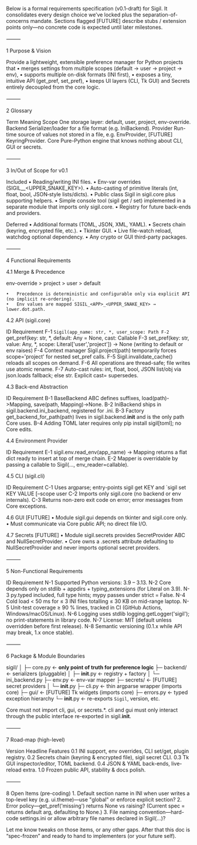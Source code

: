 Below is a formal requirements specification (v0.1-draft) for Sigil.
It consolidates every design choice we’ve locked plus the separation-of-concerns mandate.  Sections flagged [FUTURE] describe stubs / extension points only—no concrete code is expected until later milestones.

⸻

1  Purpose & Vision

Provide a lightweight, extensible preference manager for Python projects that
	•	merges settings from multiple scopes (default → user → project → env),
	•	supports multiple on-disk formats (INI first),
	•	exposes a tiny, intuitive API (get_pref, set_pref),
	•	keeps UI layers (CLI, Tk GUI) and Secrets entirely decoupled from the core logic.

⸻

2  Glossary

Term	Meaning
Scope	One storage layer: default, user, project, env-override.
Backend	Serializer/loader for a file format (e.g. IniBackend).
Provider	Run-time source of values not stored in a file, e.g. EnvProvider, [FUTURE] KeyringProvider.
Core	Pure-Python engine that knows nothing about CLI, GUI or secrets.


⸻

3  In/Out of Scope for v0.1

Included
	•	Reading/writing INI files.
	•	Env-var overrides (SIGIL_<APP>_<UPPER_SNAKE_KEY>).
	•	Auto-casting of primitive literals (int, float, bool, JSON‐style lists/dicts).
	•	Public class Sigil in sigil.core plus supporting helpers.
	•	Simple console tool (sigil get / set) implemented in a separate module that imports only sigil.core.
	•	Registry for future back-ends and providers.

Deferred
	•	Additional formats (TOML, JSON, XML, YAML).
	•	Secrets chain (keyring, encrypted file, etc.).
	•	Tkinter GUI.
	•	Live file-watch reload, watchdog optional dependency.
	•	Any crypto or GUI third-party packages.

⸻

4  Functional Requirements

4.1  Merge & Precedence

env-override  >  project  >  user  >  default

	•	Precedence is deterministic and configurable only via explicit API (no implicit re-ordering).
	•	Env values are mapped SIGIL_<APP>_<UPPER_SNAKE_KEY> → lower.dot.path.

4.2  API (sigil.core)

ID	Requirement
F-1	`Sigil(app_name: str, *, user_scope: Path
F-2	`get_pref(key: str, *, default: Any = None, cast: Callable
F-3	set_pref(key: str, value: Any, *, scope: Literal['user','project']) -> None (writing to default or env raises)
F-4	Context manager Sigil.project(path) temporarily forces scope='project' for nested set_pref calls.
F-5	Sigil.invalidate_cache() reloads all scopes on demand.
F-6	All operations are thread-safe; file writes use atomic rename.
F-7	Auto-cast rules: int, float, bool, JSON list/obj via json.loads fallback; else str.  Explicit cast= supersedes.

4.3  Back-end Abstraction

ID	Requirement
B-1	BaseBackend ABC defines suffixes, load(path)->Mapping, save(path, Mapping)->None.
B-2	IniBackend ships in sigil.backend.ini_backend, registered for .ini.
B-3	Factory get_backend_for_path(path) lives in sigil.backend.__init__ and is the only path Core uses.
B-4	Adding TOML later requires only pip install sigil[toml]; no Core edits.

4.4  Environment Provider

ID	Requirement
E-1	sigil.env.read_env(app_name) -> Mapping returns a flat dict ready to insert at top of merge chain.
E-2	Mapper is overridable by passing a callable to Sigil(..., env_reader=callable).

4.5  CLI (sigil.cli)

ID	Requirement
C-1	Uses argparse; entry-points sigil get KEY and `sigil set KEY VALUE [–scope user
C-2	Imports only sigil.core (no backend or env internals).
C-3	Returns non-zero exit code on error; error messages from Core exceptions.

4.6  GUI [FUTURE]
	•	Module sigil.gui depends on tkinter and sigil.core only.
	•	Must communicate via Core public API; no direct file I/O.

4.7  Secrets [FUTURE]
	•	Module sigil.secrets provides SecretProvider ABC and NullSecretProvider.
	•	Core owns a .secrets attribute defaulting to NullSecretProvider and never imports optional secret providers.

⸻

5  Non-Functional Requirements

ID	Requirement
N-1	Supported Python versions: 3.9 – 3.13.
N-2	Core depends only on stdlib + appdirs + typing_extensions (for Literal on 3.9).
N-3	py.typed included, full type hints; mypy passes under strict = False.
N-4	Cold load < 50 ms for ≤ 3 INI files totalling ≤ 30 KB on mid-range laptop.
N-5	Unit-test coverage ≥ 90 % lines, tracked in CI (GitHub Actions, Windows/macOS/Linux).
N-6	Logging uses stdlib logging.getLogger('sigil'); no print-statements in library code.
N-7	License: MIT (default unless overridden before first release).
N-8	Semantic versioning (0.1.x while API may break, 1.x once stable).


⸻

6  Package & Module Boundaries

sigil/
│
├─ core.py          ← **only point of truth for preference logic**
├─ backend/         ← serializers (pluggable)
│   ├─ __init__.py  ← registry + factory
│   └─ ini_backend.py
├─ env.py           ← env-var mapper
├─ secrets/         ← [FUTURE] secret providers
│   └─ __init__.py
├─ cli.py           ← thin argparse wrapper (imports core)
├─ gui/             ← [FUTURE] Tk widgets (imports core)
├─ errors.py        ← typed exception hierarchy
└─ __init__.py      ← re-exports `Sigil`, version, etc.

Core must not import cli, gui, or secrets.*.
cli and gui must only interact through the public interface re-exported in sigil.__init__.

⸻

7  Road-map (high-level)

Version	Headline Features
0.1	INI support, env overrides, CLI set/get, plugin registry.
0.2	Secrets chain (keyring & encrypted file), sigil secret CLI.
0.3	Tk GUI inspector/editor, TOML backend.
0.4	JSON & YAML back-ends, live-reload extra.
1.0	Frozen public API, stability & docs polish.


⸻

8  Open Items (pre-coding)
	1.	Default section name in INI when user writes a top-level key (e.g. ui.theme)—use "global" or enforce explicit section?
	2.	Error policy—get_pref('missing') returns None vs raising? (Current spec = returns default arg, defaulting to None.)
	3.	File naming convention—hard-code settings.ini or allow arbitrary file names declared in Sigil(...)?

Let me know tweaks on those items, or any other gaps.
After that this doc is “spec-frozen” and ready to hand to implementers (or your future self).